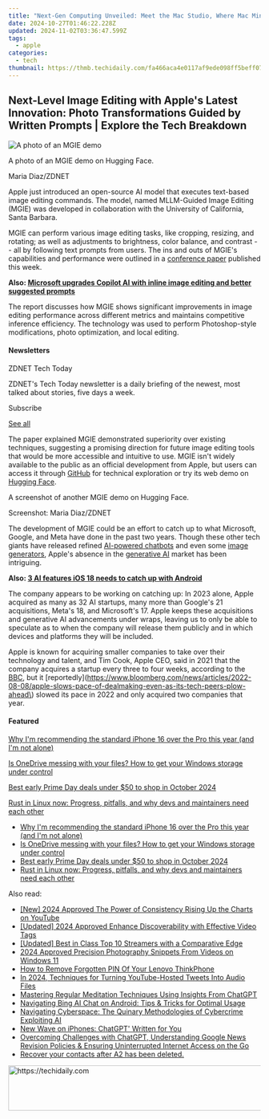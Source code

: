 ```yaml
---
title: "Next-Gen Computing Unveiled: Meet the Mac Studio, Where Mac Mini's Legacy Continues to Thrive | Innovations on ZDNET"
date: 2024-10-27T01:46:22.228Z
updated: 2024-11-02T03:36:47.599Z
tags:
  - apple
categories:
  - tech
thumbnail: https://thmb.techidaily.com/fa466aca4e0117af9ede098ff5beff07b4b780680a77e468de6afed425dad313.jpg
---
```


## Next-Level Image Editing with Apple's Latest Innovation: Photo Transformations Guided by Written Prompts | Explore the Tech Breakdown

![A photo of an MGIE demo](https://www.zdnet.com/a/img/resize/8162846e01c355d1429ac9c4f43880f5f640baae/2024/02/08/55e8bb3d-af7c-41a1-b735-5f81e870ec6b/mgie1.jpg?auto=webp&width=1280)

A photo of an MGIE demo on Hugging Face. 

Maria Diaz/ZDNET

Apple just introduced an open-source AI model that executes text-based image editing commands. The model, named MLLM-Guided Image Editing (MGIE) was developed in collaboration with the University of California, Santa Barbara. 

MGIE can perform various image editing tasks, like cropping, resizing, and rotating; as well as adjustments to brightness, color balance, and contrast -- all by following text prompts from users. The ins and outs of MGIE's capabilities and performance were outlined in a [conference paper](https://arxiv.org/pdf/2309.17102.pdf) published this week. 

**Also: [Microsoft upgrades Copilot AI with inline image editing and better suggested prompts](https://www.zdnet.com/article/microsoft-upgrades-copilot-ai-with-inline-image-editing-and-better-suggested-prompts/)**

The report discusses how MGIE shows significant improvements in image editing performance across different metrics and maintains competitive inference efficiency. The technology was used to perform Photoshop-style modifications, photo optimization, and local editing. 

#### Newsletters

ZDNET Tech Today

ZDNET's Tech Today newsletter is a daily briefing of the newest, most talked about stories, five days a week.

 Subscribe

[See all](https://www.zdnet.com/newsletters/)

The paper explained MGIE demonstrated superiority over existing techniques, suggesting a promising direction for future image editing tools that would be more accessible and intuitive to use. MGIE isn't widely available to the public as an official development from Apple, but users can access it through [GitHub](https://github.com/apple/ml-mgie) for technical exploration or try its web demo on [Hugging Face](https://huggingface.co/spaces/tsujuifu/ml-mgie). 

A screenshot of another MGIE demo on Hugging Face.

Screenshot: Maria Diaz/ZDNET

The development of MGIE could be an effort to catch up to what Microsoft, Google, and Meta have done in the past two years. Though these other tech giants have released refined [AI-powered chatbots](https://www.zdnet.com/article/best-ai-chatbot/) and even some [image generators](https://www.zdnet.com/article/best-ai-image-generator/), Apple's absence in the [generative AI](https://www.zdnet.com/article/what-is-generative-ai-and-why-is-it-so-popular-heres-everything-you-need-to-know/) market has been intriguing. 

**Also: [3 AI features iOS 18 needs to catch up with Android](https://www.zdnet.com/article/3-ai-features-ios-18-needs-to-catch-up-with-android/)**

The company appears to be working on catching up: In 2023 alone, Apple acquired as many as 32 AI startups, many more than Google's 21 acquisitions, Meta's 18, and Microsoft's 17\. Apple keeps these acquisitions and generative AI advancements under wraps, leaving us to only be able to speculate as to when the company will release them publicly and in which devices and platforms they will be included.

Apple is known for acquiring smaller companies to take over their technology and talent, and Tim Cook, Apple CEO, said in 2021 that the company acquires a startup every three to four weeks, according to the [BBC](https://www.bbc.com/news/business-56178792), but it [reportedly](https://www.bloomberg.com/news/articles/2022-08-08/apple-slows-pace-of-dealmaking-even-as-its-tech-peers-plow-ahead\) slowed its pace in 2022 and only acquired two companies that year. 

#### Featured

[Why I'm recommending the standard iPhone 16 over the Pro this year (and I'm not alone)](https://www.zdnet.com/article/why-im-recommending-the-standard-iphone-16-over-the-pro-this-year-and-im-not-alone/ "Why I'm recommending the standard iPhone 16 over the Pro this year (and I'm not alone)")

[Is OneDrive messing with your files? How to get your Windows storage under control](https://www.zdnet.com/article/is-onedrive-messing-with-your-files-how-to-get-your-windows-storage-under-control/ "Is OneDrive messing with your files? How to get your Windows storage under control")

[Best early Prime Day deals under $50 to shop in October 2024](https://www.zdnet.com/article/best-early-prime-day-deals-under-50/ "Best early Prime Day deals under $50 to shop in October 2024")

[Rust in Linux now: Progress, pitfalls, and why devs and maintainers need each other](https://www.zdnet.com/article/rust-in-linux-now-progress-pitfalls-and-why-devs-and-maintainers-need-each-other/ "Rust in Linux now: Progress, pitfalls, and why devs and maintainers need each other")

* [Why I'm recommending the standard iPhone 16 over the Pro this year (and I'm not alone)](https://www.zdnet.com/article/why-im-recommending-the-standard-iphone-16-over-the-pro-this-year-and-im-not-alone/ "Why I'm recommending the standard iPhone 16 over the Pro this year (and I'm not alone)")
* [Is OneDrive messing with your files? How to get your Windows storage under control](https://www.zdnet.com/article/is-onedrive-messing-with-your-files-how-to-get-your-windows-storage-under-control/ "Is OneDrive messing with your files? How to get your Windows storage under control")
* [Best early Prime Day deals under $50 to shop in October 2024](https://www.zdnet.com/article/best-early-prime-day-deals-under-50/ "Best early Prime Day deals under $50 to shop in October 2024")
* [Rust in Linux now: Progress, pitfalls, and why devs and maintainers need each other](https://www.zdnet.com/article/rust-in-linux-now-progress-pitfalls-and-why-devs-and-maintainers-need-each-other/ "Rust in Linux now: Progress, pitfalls, and why devs and maintainers need each other")

<ins class="adsbygoogle"
     style="display:block"
     data-ad-format="autorelaxed"
     data-ad-client="ca-pub-7571918770474297"
     data-ad-slot="1223367746"></ins>

<ins class="adsbygoogle"
     style="display:block"
     data-ad-client="ca-pub-7571918770474297"
     data-ad-slot="8358498916"
     data-ad-format="auto"
     data-full-width-responsive="true"></ins>

<span class="atpl-alsoreadstyle">Also read:</span>
<div><ul>
<li><a href="https://youtube-data.techidaily.com/024-approved-the-power-of-consistency-rising-up-the-charts-on-youtube/"><u>[New] 2024 Approved The Power of Consistency Rising Up the Charts on YouTube</u></a></li>
<li><a href="https://youtube-data.techidaily.com/ed-2024-approved-enhance-discoverability-with-effective-video-tags/"><u>[Updated] 2024 Approved Enhance Discoverability with Effective Video Tags</u></a></li>
<li><a href="https://fox-links.techidaily.com/updated-best-in-class-top-10-streamers-with-a-comparative-edge/"><u>[Updated] Best in Class Top 10 Streamers with a Comparative Edge</u></a></li>
<li><a href="https://extra-support.techidaily.com/2024-approved-precision-photography-snippets-from-videos-on-windows-11/"><u>2024 Approved Precision Photography Snippets From Videos on Windows 11</u></a></li>
<li><a href="https://android-unlock.techidaily.com/how-to-remove-forgotten-pin-of-your-lenovo-thinkphone-by-drfone-android/"><u>How to Remove Forgotten PIN Of Your Lenovo ThinkPhone</u></a></li>
<li><a href="https://some-guidance.techidaily.com/in-2024-techniques-for-turning-youtube-hosted-tweets-into-audio-files/"><u>In 2024, Techniques for Turning YouTube-Hosted Tweets Into Audio Files</u></a></li>
<li><a href="https://tech-haven.techidaily.com/mastering-regular-meditation-techniques-using-insights-from-chatgpt/"><u>Mastering Regular Meditation Techniques Using Insights From ChatGPT</u></a></li>
<li><a href="https://tech-haven.techidaily.com/navigating-bing-ai-chat-on-android-tips-and-tricks-for-optimal-usage/"><u>Navigating Bing AI Chat on Android: Tips & Tricks for Optimal Usage</u></a></li>
<li><a href="https://tech-haven.techidaily.com/navigating-cyberspace-the-quinary-methodologies-of-cybercrime-exploiting-ai/"><u>Navigating Cyberspace: The Quinary Methodologies of Cybercrime Exploiting AI</u></a></li>
<li><a href="https://tech-haven.techidaily.com/new-wave-on-iphones-chatgpt-written-for-you/"><u>New Wave on iPhones: ChatGPT' Written for You</u></a></li>
<li><a href="https://tech-haven.techidaily.com/overcoming-challenges-with-chatgpt-understanding-google-news-revision-policies-and-ensuring-uninterrupted-internet-access-on-the-go/"><u>Overcoming Challenges with ChatGPT, Understanding Google News Revision Policies & Ensuring Uninterrupted Internet Access on the Go</u></a></li>
<li><a href="https://review-topics.techidaily.com/recover-your-contacts-after-a2-has-been-deleted-by-fonelab-android-recover-contacts/"><u>Recover your contacts after A2 has been deleted.</u></a></li>
</ul></div>

<!-- affiliate ads begin -->
<a href="https://appsumo.8odi.net/c/5597632/2151884/7443" target="_top" id="2151884">
  <img src="//a.impactradius-go.com/display-ad/7443-2151884" border="0" alt="https://techidaily.com" width="728" height="90"/>
</a>
<img height="0" width="0" src="https://appsumo.8odi.net/i/5597632/2151884/7443" style="position:absolute;visibility:hidden;" border="0" />
<!-- affiliate ads end -->

